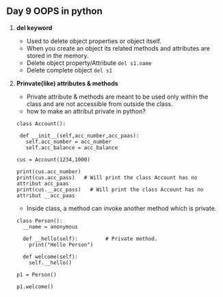 ## Day 9 OOPS in python

1. **del keyword**
   - Used to delete object properties or object itself.
   - When you create an object its related methods and attributes are stored in the memory.
   - Delete object property/Attribute `del s1.name`
   - Delete complete object `del s1`
     
2. **Prinvate(like) attributes & methods**
   - Private attribute & methods are meant to be used only within the class and are not accessible from outside the class.
   - how to make an attribut private in python?
   ```
   class Account():

    def __init__(self,acc_number,acc_paas):
      self.acc_number = acc_number
      self.acc_balance = acc_balance

   cus = Account(1234,1000)

   print(cus.acc_number)
   print(cus.acc_pass)   # Will print the class Account has no attribut acc_paas
   print(cus.__acc_pass)   # Will print the class Account has no attribut __acc_paas
   ```
   - Inside class, a method can invoke another method which is private.
   ```
   class Person():
     __name = anonymous

     def __hello(self):         # Private method.
       print("Hello Person")

     def welcome(self):
       self.__hello()

   p1 = Person()

   p1.welcome()
   ```

